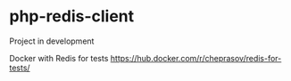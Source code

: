 # php-redis-client
Project in development

Docker with Redis for tests
https://hub.docker.com/r/cheprasov/redis-for-tests/
